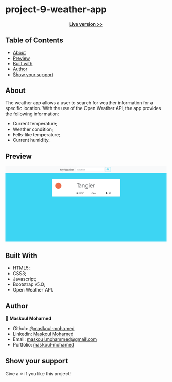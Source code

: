 # project-9-weather-app


<h4 align="center"><a href="https://maskoul-mohamed.github.io/project9-weather-app/">Live version >></a></h4>


## Table of Contents

- [About](https://github.com/maskoul-mohamed/project9-weather-app#about)
- [Preview](https://github.com/maskoul-mohamed/project9-weather-app#preview)
- [Built with](https://github.com/maskoul-mohamed/project9-weather-app#built-with)
- [Author](https://github.com/maskoul-mohamed/project9-weather-app#author)
- [Show your support](https://github.com/maskoul-mohamed/project9-weather-app#show-your-support)


## About


The weather app allows a user to search for weather information for a specific location. With the use of the Open Weather API, the app provides the following information:

- Current temperature;
- Weather condition;
- Fells-like temperature;
- Current humidity.

## Preview
![screenshot](screenshots/weather-now.png)


## Built With

- HTML5; 
- CSS3;
- Javascript;
- Bootstrap v5.0;
- Open Weather API.

## Author

:man: **Maskoul Mohamed**

- Github: [@maskoul-mohamed](https://github.com/maskoul-mohamed)
- Linkedin: [Maskoul Mohamed](https://www.linkedin.com/in/mohammed-maskoul/)
- Email: maskoul.mohammed@gmail.com
- Portfolio: [maskoul-mohamed](https://maskoul-mohamed.github.io/)

## Show your support

Give a ⭐️ if you like this project!
